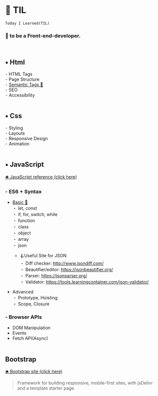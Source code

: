 # 📝 TIL

`Today I Learned(TIL)`

### 🎯 to be a Front-end-developer.

<br>

## ▪ Html

⁃ HTML Tags \
⁃ Page Structure \
⁃ [Semantic Tags 🌱](/HTML)\
⁃ SEO \
⁃ Accessibility
<br><br>

## ▪ Css

⁃ Styling \
⁃ Layouts \
⁃ Responsive Design \
⁃ Animation
<br><br>

## ▪ JavaScript

[🛎 JavaScript reference (click here)](https://developer.mozilla.org/en-US/docs/Web/JavaScript/Reference/)</br>

### ⁃ ES6 + Syntax

- [Basic 🌿](/JavaScript) \
   ・ let, const \
   ・ if, for, switch, while \
   ・ function \
   ・ class \
   ・ object \
   ・ array \
   ・ json

  - 🪝Useful Site for JSON \
    ・ Diff checker: http://www.jsondiff.com/ \
    ・ Beautifier/editor: https://jsonbeautifier.org/ \
    ・ Parser: https://jsonparser.org/ \
    ・ Validator: https://tools.learningcontainer.com/json-validator/

- Advanced \
  ・ Prototype, Hoisting \
  ・ Scope, Closure

### - Browser APIs

- DOM Manipulation
- Events
- Fetch API(Async)
  <br><br>

## Bootstrap

[🛎 Bootstrap site (click here)](https://getbootstrap.com/docs/5.1/getting-started/introduction/)

> Framework for building responsive, mobile-first sites, with jsDelivr and a template starter page.
